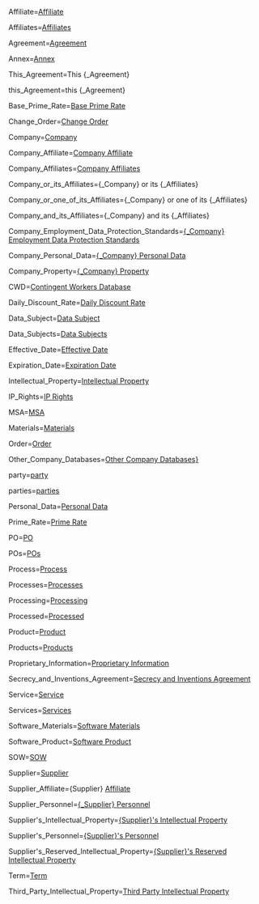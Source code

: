 Affiliate=<a href="#MSA.Annex.Def.Affiliate.Sec" class="definedterm">Affiliate</a>

Affiliates=<a href="#MSA.Annex.Def. Affiliate.Sec" class="definedterm">Affiliates</a>

Agreement=<a href="#MSA.This.Sec" class="definedterm">Agreement</a>

Annex=<a href="#MSA.Def.Sec" class="definedterm">Annex</a>

This_Agreement=This {_Agreement}</a>

this_Agreement=this {_Agreement}</a>

Base_Prime_Rate=<a href="#MSA.Annex.Def.Base_Prime_Rate.Sec" class="definedterm">Base Prime Rate</a>

Change_Order=<a href="#MSA.Annex.Def.Change_Order.Sec" class="definedterm">Change Order</a>

Company=<a href="#MSA.Annex.Def.Company.Sec" class="definedterm">Company</a>

Company_Affiliate=<a href="#MSA.Annex.Def.Company_Affiliate.Sec" class="definedterm">Company Affiliate</a>

Company_Affiliates=<a href="#MSA.Annex.Def.Company_Affiliate.Sec" class="definedterm">Company Affiliates</a>

Company_or_its_Affiliates={_Company} or its {_Affiliates}

Company_or_one_of_its_Affiliates={_Company} or one of its {_Affiliates}</a>

Company_and_its_Affiliates={_Company} and its {_Affiliates}

Company_Employment_Data_Protection_Standards=<a href="#MSA.Annex.Def.Company_Employment_Data_Protection_Standards.Sec" class="definedterm">{_Company} Employment Data Protection Standards</a>

Company_Personal_Data=<a href="#MSA.Annex.Def.Company_Personal_Data.Sec" class="definedterm">{_Company} Personal Data</a>

Company_Property=<a href="#MSA.Annex.Def.Company_Property.Sec" class="definedterm">{_Company} Property</a>

CWD=<a href="#MSA.Annex.Def.CWD.Sec" class="definedterm">Contingent Workers Database</a>

Daily_Discount_Rate=<a href="#MSA.Annex.Def.Daily_Discount_Rate.Sec" class="definedterm">Daily Discount Rate</a>

Data_Subject=<a href="#MSA.Annex.Def.Data_Subject.Sec" class="definedterm">Data Subject</a>

Data_Subjects=<a href="#MSA.Annex.Def.Data_Subject.Sec" class="definedterm">Data Subjects</a>

Effective_Date=<a href="#MSA.This.Sec" class="definedterm">Effective Date</a>

Expiration_Date=<a href="#MSA.Annex.Def.Expiration_Date.Sec" class="definedterm">Expiration Date</a>

Intellectual_Property=<a href="#MSA.Annex.Def.Intellectual_Property.Sec" class="definedterm">Intellectual Property</a>

IP_Rights=<a href="#MSA.Annex.Def.IP_Rights.Sec" class="definedterm">IP Rights</a>

MSA=<a href="#MSA.Annex.Def.MSA.Sec" class="definedterm">MSA</a>

Materials=<a href="#MSA.Annex.Def.Materials.Sec" class="definedterm">Materials</a>

Order=<a href="#MSA.Annex.Def.Order.Sec" class="definedterm">Order</a>

Other_Company_Databases=<a href="#MSA.Annex.Def.Other_Company_Databases.Sec" class="definedterm">Other Company Databases}</a>

party=<a href="#MSA.Annex.Def.Party.Sec" class="definedterm">party</a>

parties=<a href="#MSA.Annex.Def.Party.Sec" class="definedterm">parties</a>

Personal_Data=<a href="#MSA.Annex.Def.Personal_Data.Sec" class="definedterm">Personal Data</a>

Prime_Rate=<a href="#MSA.Annex.Def.Prime_Rate.Sec" class="definedterm">Prime Rate</a>

PO=<a href="#MSA.Annex.Def.PO.Sec" class="definedterm">PO</a>

POs=<a href="#MSA.Annex.Def.PO.Sec" class="definedterm">POs</a>

Process=<a href="#MSA.Annex.Def.Process.Sec" class="definedterm">Process</a>

Processes=<a href="#MSA.Annex.Def.Process.Sec" class="definedterm">Processes</a>

Processing=<a href="#MSA.Annex.Def.Process.Sec" class="definedterm">Processing</a>

Processed=<a href="#MSA.Annex.Def.Process.Sec" class="definedterm">Processed</a>

Product=<a href="#MSA.Annex.Def.Product.Sec" class="definedterm">Product</a>

Products=<a href="#MSA.Annex.Def.Product.Sec" class="definedterm">Products</a>

Proprietary_Information=<a href="#MSA.Annex.Def.Proprietary_Information.Sec" class="definedterm">Proprietary Information</a>

Secrecy_and_Inventions_Agreement=<a href="#MSA.Annex.Def.Secrecy_and_Inventions_Agreement.Sec" class="definedterm">Secrecy and Inventions Agreement</a>

Service=<a href="#MSA.Annex.Def.Service.Sec" class="definedterm">Service</a>

Services=<a href="#MSA.Annex.Def.Service.Sec" class="definedterm">Services</a>

Software_Materials=<a href="#MSA.Annex.Def.Software_Materials.Sec" class="definedterm">Software Materials</a>

Software_Product=<a href="#MSA.Annex.Def.Software_Product.Sec" class="definedterm">Software Product</a>

SOW=<a href="#MSA.Annex.Def.SOW.Sec" class="definedterm">SOW</a>

Supplier=<a href="#MSA.Annex.Def.Supplier.Sec" class="definedterm">Supplier</a>

Supplier_Affiliate={Supplier} <a href="#MSA.Annex.Def.Supplier_Affiliate.Sec" class="definedterm">Affiliate</a>

Supplier_Personnel=<a href="#MSA.Annex.Def.Supplier_Personnel.Sec" class="definedterm">{_Supplier} Personnel</a>

Supplier's_Intellectual_Property=<a href="#MSA.Annex.Def.Supplier's_Intellectual_Property.Sec" class="definedterm">{Supplier}'s Intellectual Property</a>

Supplier's_Personnel=<a href="#MSA.Annex.Def.Supplier's_Personnel.Sec" class="definedterm">{Supplier}'s Personnel</a>

Supplier's_Reserved_Intellectual_Property=<a href="#MSA.Annex.Def.Supplier's_Reserved_Intellectual_Property.Sec" class="definedterm">{Supplier}'s Reserved Intellectual Property</a>

Term=<a href="#MSA.Annex.Def.Term.Sec" class="definedterm">Term</a>

Third_Party_Intellectual_Property=<a href="#MSA.Annex.Def.Third_Party_Intellectual_Property.Sec" class="definedterm">Third Party Intellectual Property</a>